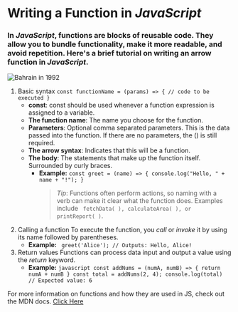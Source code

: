 # **Writing a Function in _JavaScript_**
### In _JavaScript_, functions are blocks of reusable code. They allow you to bundle functionality, make it more readable, and avoid repetition. Here's a brief tutorial on writing an arrow function in _JavaScript_.

![Bahrain in 1992](https://images.unsplash.com/photo-1745949779026-f7fdd1470f8c?q=80&w=1374&auto=format&fit=crop&ixlib=rb-4.1.0&ixid=M3wxMjA3fDB8MHxwaG90by1wYWdlfHx8fGVufDB8fHx8fA%3D%3D)

1. Basic syntax ```
const functionName = (params) => {
  // code to be executed
} ```
    * **const**: const should be used whenever a function expression is assigned to a variable.
    * **The function name**: The name you choose for the function.
    * **Parameters**: Optional comma separated parameters. This is the data passed into the function. If there are no parameters, the () is still required.
    * **The arrow syntax**: Indicates that this will be a function.
    * **The body**: The statements that make up the function itself. Surrounded by curly braces.
        * **Example:** ```
const greet = (name) => {
  console.log("Hello, " + name + "!");
} ```
             >  _Tip_: Functions often perform actions, so naming with a verb can make it clear what the function does. Examples include ``` fetchData( ), calculateArea( ), or printReport( )```. 
2. Calling a function
To execute the function, you _call_ or _invoke_ it by using its name followed by parentheses.
    *  **Example:**
``` greet('Alice'); // Outputs: Hello, Alice!```
3. Return values
Functions can process data input and output a value using the _return_ keyword.
    * **Example:** ```javascript
 const addNums = (numA, numB) => {
  return numA + numB
}
const total = addNums(2, 4);
console.log(total) // Expected value: 6 ```

For more information on functions and how they are used in JS, check out the MDN docs.
[Click Here](https://developer.mozilla.org/en-US/docs/Web/JavaScript/Guide/Functions)

